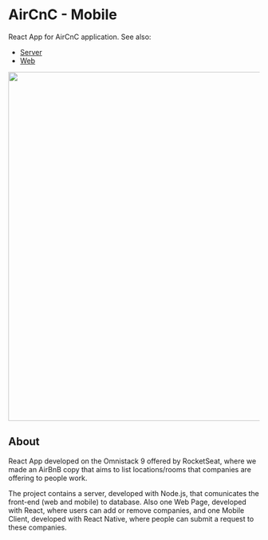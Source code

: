 # AirCnC - Mobile
React App for AirCnC application. See also:
 - [Server](https://github.com/rafacdomin/aircnc-server)
 - [Web](https://github.com/rafacdomin/aircnc-web)
 
<img src="https://i.imgur.com/oIT1J1Y.jpg" height="700"> 

## About
React App developed on the Omnistack 9 offered by RocketSeat, where we made an AirBnB copy that aims to list locations/rooms that companies are offering to people work.

The project contains a server, developed with Node.js, that comunicates the front-end (web and mobile) to database. Also one Web Page, developed with React, where users can add or remove companies, and one Mobile Client, developed with React Native, where people can submit a request to these companies.
